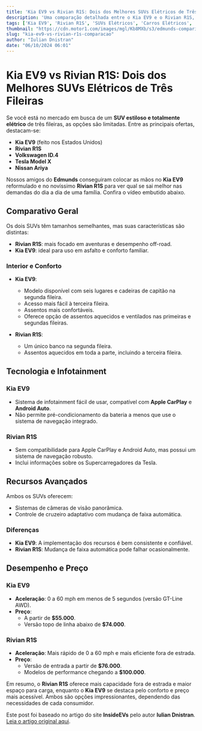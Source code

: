 ```yaml
---
title: 'Kia EV9 vs Rivian R1S: Dois dos Melhores SUVs Elétricos de Três Fileiras'
description: 'Uma comparação detalhada entre o Kia EV9 e o Rivian R1S, dois dos melhores SUVs elétricos de três fileiras disponíveis no mercado.'
tags: ['Kia EV9', 'Rivian R1S', 'SUVs Elétricos', 'Carros Elétricos', 'Comparação de Carros']
thumbnail: "https://cdn.motor1.com/images/mgl/Kb8MXb/s3/edmunds-comparison-test-of-the-kia-ev9-and-rivian-r1s.jpg"
slug: "kia-ev9-vs-rivian-r1s-comparacao"
author: "Iulian Dnistran"
date: "06/10/2024 06:01"
---
```


# Kia EV9 vs Rivian R1S: Dois dos Melhores SUVs Elétricos de Três Fileiras

Se você está no mercado em busca de um **SUV estiloso e totalmente elétrico** de três fileiras, as opções são limitadas. Entre as principais ofertas, destacam-se:

- **Kia EV9** (feito nos Estados Unidos)
- **Rivian R1S**  
- **Volkswagen ID.4**  
- **Tesla Model X**  
- **Nissan Ariya**  

Nossos amigos do **Edmunds** conseguiram colocar as mãos no **Kia EV9** reformulado e no novíssimo **Rivian R1S** para ver qual se sai melhor nas demandas do dia a dia de uma família. Confira o vídeo embutido abaixo.

## Comparativo Geral
Os dois SUVs têm tamanhos semelhantes, mas suas características são distintas:

- **Rivian R1S**: mais focado em aventuras e desempenho off-road.
- **Kia EV9**: ideal para uso em asfalto e conforto familiar.

### Interior e Conforto
- **Kia EV9**:
  - Modelo disponível com seis lugares e cadeiras de capitão na segunda fileira.
  - Acesso mais fácil à terceira fileira.
  - Assentos mais confortáveis.
  - Oferece opção de assentos aquecidos e ventilados nas primeiras e segundas fileiras.

- **Rivian R1S**:
  - Um único banco na segunda fileira.
  - Assentos aquecidos em toda a parte, incluindo a terceira fileira.

## Tecnologia e Infotainment
### Kia EV9
- Sistema de infotainment fácil de usar, compatível com **Apple CarPlay** e **Android Auto**.
- Não permite pré-condicionamento da bateria a menos que use o sistema de navegação integrado.

### Rivian R1S
- Sem compatibilidade para Apple CarPlay e Android Auto, mas possui um sistema de navegação robusto.
- Inclui informações sobre os Supercarregadores da Tesla.

## Recursos Avançados
Ambos os SUVs oferecem:
- Sistemas de câmeras de visão panorâmica.
- Controle de cruzeiro adaptativo com mudança de faixa automática.

### Diferenças
- **Kia EV9**: A implementação dos recursos é bem consistente e confiável.
- **Rivian R1S**: Mudança de faixa automática pode falhar ocasionalmente.

## Desempenho e Preço
### Kia EV9
- **Aceleração**: 0 a 60 mph em menos de 5 segundos (versão GT-Line AWD).
- **Preço**: 
  - A partir de **$55.000**.
  - Versão topo de linha abaixo de **$74.000**.

### Rivian R1S
- **Aceleração**: Mais rápido de 0 a 60 mph e mais eficiente fora de estrada.
- **Preço**: 
  - Versão de entrada a partir de **$76.000**.
  - Modelos de performance chegando a **$100.000**.

Em resumo, o **Rivian R1S** oferece mais capacidade fora de estrada e maior espaço para carga, enquanto o **Kia EV9** se destaca pelo conforto e preço mais acessível. Ambos são opções impressionantes, dependendo das necessidades de cada consumidor.

Este post foi baseado no artigo do site **InsideEVs** pelo autor **Iulian Dnistran**. 
[Leia o artigo original aqui](https://insideevs.com/news/736033/kia-ev9-vs-rivian-r1s-comparison-edmunds/).